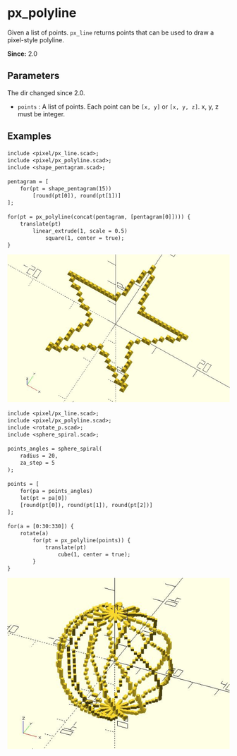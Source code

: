 # px_polyline

Given a list of points. `px_line` returns points that can be used to draw a pixel-style polyline.

**Since:** 2.0

## Parameters

The dir changed since 2.0. 

- `points` : A list of points. Each point can be `[x, y]` or `[x, y, z]`. x, y, z must be integer.

## Examples

	include <pixel/px_line.scad>;
	include <pixel/px_polyline.scad>;
	include <shape_pentagram.scad>;

	pentagram = [
		for(pt = shape_pentagram(15)) 
			[round(pt[0]), round(pt[1])]
	];

	for(pt = px_polyline(concat(pentagram, [pentagram[0]]))) {
		translate(pt) 
			linear_extrude(1, scale = 0.5) 
			    square(1, center = true);
	}

![px_polyline](images/lib2-px_polyline-1.JPG)

	include <pixel/px_line.scad>;
	include <pixel/px_polyline.scad>;
	include <rotate_p.scad>;
	include <sphere_spiral.scad>;

	points_angles = sphere_spiral(
		radius = 20, 
		za_step = 5
	);

	points = [
		for(pa = points_angles) 
		let(pt = pa[0])
		[round(pt[0]), round(pt[1]), round(pt[2])]
	];

	for(a = [0:30:330]) { 
		rotate(a) 
			for(pt = px_polyline(points)) {
				translate(pt)
					cube(1, center = true);
			}
	}
		
![px_polyline](images/lib2-px_polyline-2.JPG)

